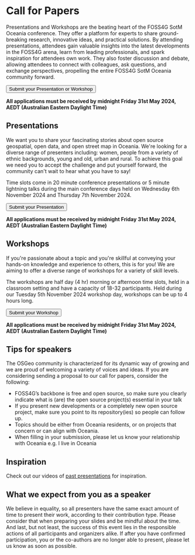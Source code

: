 

# Call for Papers 
Presentations and Workshops are the beating heart of the FOSS4G SotM Oceania conference. They offer a platform for experts to share ground-breaking research, innovative ideas, and practical solutions. By attending presentations, attendees gain valuable insights into the latest developments in the FOSS4G arena, learn from leading professionals, and spark inspiration for attendees own work. They also foster discussion and debate, allowing attendees to connect with colleagues, ask questions, and exchange perspectives, propelling the entire FOSS4G SotM Oceania community forward.

<button target="https://talks.osgeo.org/foss4g-sotm-oceania-2024/cfp">
    Submit your Presentation or Workshop
</button>

**All applications must be received by midnight Friday 31st May 2024, AEDT (Australian Eastern Daylight Time)**


## Presentations

We want you to share your fascinating stories about open source geospatial, open data, and open street map in Oceania. We're looking for a diverse range of presenters including: women, people from a variety of ethnic backgrounds, young and old, urban and rural. To achieve this goal we need you to accept the challenge and put yourself forward, the community can't wait to hear what you have to say!

Time slots come in 20 minute conference presentations or 5 minute lightning talks during the main conference days held on Wednesday 6th November 2024 and Thursday 7th November 2024.

<button target="https://talks.osgeo.org/foss4g-sotm-oceania-2024/cfp">
    Submit your Presentation
</button>

**All applications must be received by midnight Friday 31st May 2024, AEDT (Australian Eastern Daylight Time)**

## Workshops

If you're passionate about a topic and you're skillful at conveying your hands-on knowledge and experience to others, this is for you! We are aiming to offer a diverse range of workshops for a variety of skill levels.

The workshops are half day (4 hr) morning or afternoon time slots, held in a classroom setting and have a capacity of 18-32 participants.  Held during our Tuesday 5th November 2024 workshop day, workshops can be up to 4 hours long. 

<button target="https://talks.osgeo.org/foss4g-sotm-oceania-2024/cfp">
    Submit your Workshop
</button>

**All applications must be received by midnight Friday 31st May 2024, AEDT (Australian Eastern Daylight Time)**

## Tips for speakers

The OSGeo community is characterized for its dynamic way of growing and we are proud of welcoming a variety of voices and ideas. If you are considering sending a proposal to our call for papers, consider the following:
- FOSS4G’s backbone is free and open source, so make sure you clearly indicate what is (are) the open source project(s) essential in your talk
- If you present new developments or a completely new open source project, make sure you point to its repository(ies) so people can follow up.
- Topics should be either from Oceania residents, or on projects that concern or can align with Oceania. 
- When filling in your submission, please let us know your relationship with Oceania e.g. I live in Oceania

## Inspiration

Check out our videos of [past presentations](https://www.youtube.com/@foss4g-sotm-oceania) for inspiration.

## What we expect from you as a speaker

We believe in equality, so all presenters have the same exact amount of time to present their work, according to their contribution type. Please consider that when preparing your slides and be mindful about the time.
And last, but not least, the success of this event lies in the responsible actions of all participants and organizers alike. If after you have confirmed participation, you or the co-authors are no longer able to present, please let us know as soon as possible.
